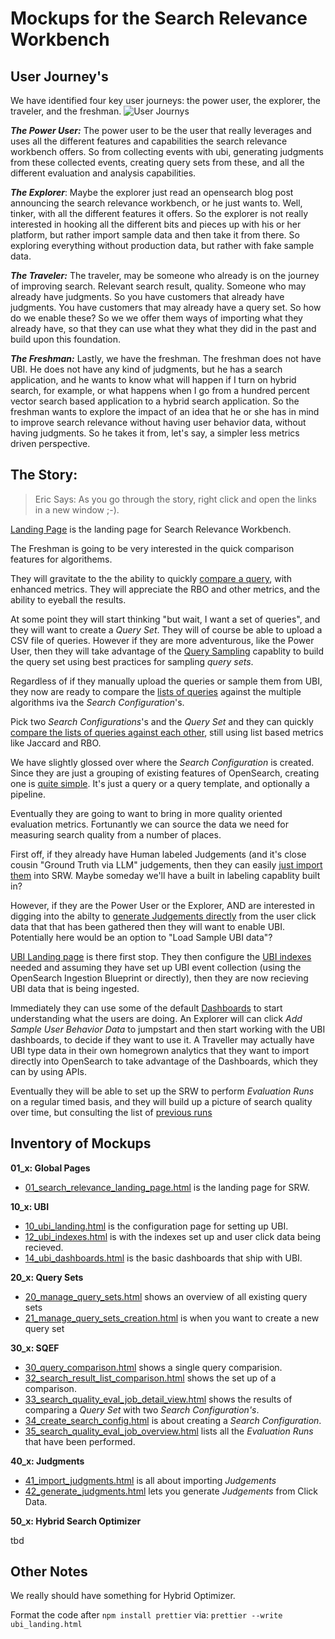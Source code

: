 # Mockups for the Search Relevance Workbench


## User Journey's
We have identified four key user journeys: the power user, the explorer, the traveler, and the freshman.
![User Journys](https://raw.githack.com/o19s/opensearch-search-quality-evaluation/main/mockups/user_journeys.jpg )

***The Power User:*** The power user to be the user that really leverages and uses all the different features and capabilities the search relevance workbench offers. So from collecting events with ubi, generating judgments from these collected events, creating query sets from these, and all the different evaluation and analysis capabilities.

***The Explorer***:  Maybe the explorer just read an opensearch blog post announcing the search relevance workbench, or he just wants to. Well, tinker, with all the different features it offers.  So the explorer is not really interested in hooking all the different bits and pieces up with his or her platform, but rather import sample data and then take it from there. So exploring everything without production data, but rather with fake sample data.

***The Traveler:*** The traveler, may be someone who already is on the journey of improving search. Relevant search result, quality. Someone who may already have judgments. So you have customers that already have judgments. You have customers that may already have a query set. So how do we enable these? So we we offer them ways of importing what they already have, so that they can use what they what they did in the past and build upon this foundation.

***The Freshman:*** Lastly, we have the freshman. The freshman does not have UBI. He does not have any kind of judgments, but he has a search application, and he wants to know what will happen if I turn on hybrid search, for example, or what happens when I go from a hundred percent vector search based application to a hybrid search application. So the freshman wants to explore the impact of an idea that he or she has in mind to improve search relevance without having user behavior data, without having judgments. So he takes it from, let's say, a simpler less metrics driven perspective.



## The Story:

> Eric Says: As you go through the story, right click and open the links in a new window ;-).


[Landing Page](https://raw.githack.com/o19s/opensearch-search-quality-evaluation/main/mockups/01_search_relevance_landing_page.html)
is the landing page for Search Relevance Workbench.


The Freshman is going to be very interested in the quick comparison features for algorithems.

They will gravitate to the the ability to quickly [compare a query](https://raw.githack.com/o19s/opensearch-search-quality-evaluation/main/mockups/30_query_comparison.html), with enhanced metrics.  They will appreciate the RBO and other metrics, and the ability to eyeball the results.

At some point they will start thinking "but wait, I want a set of queries", and they will want to create a _Query Set_. They will of course be able to upload a CSV file of queries.  However if they are more adventurous, like the Power User, then they will take advantage of the [Query Sampling](https://raw.githack.com/o19s/opensearch-search-quality-evaluation/main/mockups/21_manage_query_sets_creation.html) capablity to build the query set using best practices for sampling _query sets_. 

Regardless of if they manually upload the queries or sample them from UBI, they now are ready to compare the [lists of queries](https://raw.githack.com/o19s/opensearch-search-quality-evaluation/main/mockups/32_search_result_list_comparison.html) against the multiple algorithms iva the _Search Configuration_'s.   

Pick two _Search Configurations_'s and the _Query Set_ and they can quickly [compare the lists of queries against each other](https://raw.githack.com/o19s/opensearch-search-quality-evaluation/main/mockups/33_search_quality_eval_job_detail_view.html), still using list based metrics like Jaccard and RBO.

We have slightly glossed over where the _Search Configuration_ is created.  Since they are just a grouping of existing features of OpenSearch, creating one is [quite simple](https://raw.githack.com/o19s/opensearch-search-quality-evaluation/main/mockups/34_create_search_config.html).  It's just a query or a query template, and optionally a pipeline.

Eventually they are going to want to bring in more quality oriented evaluation metrics.  Fortunantly we can source the data we need for measuring search quality from a number of places.

First off, if they already have Human labeled Judgements (and it's close cousin "Ground Truth via LLM" judgements, then they can easily [just import them](https://raw.githack.com/o19s/opensearch-search-quality-evaluation/main/mockups/41_import_judgments.html) into SRW.  Maybe someday we'll have a built in labeling capablity built in?

However, if they are the Power User or the Explorer, AND are interested in digging into the abilty to [generate Judgements directly](https://raw.githack.com/o19s/opensearch-search-quality-evaluation/main/mockups/42_generate_judgments.html) from the user click data that that has been gathered then they will want to enable UBI.  Potentially here would be an option to "Load Sample UBI data"?

[UBI Landing page](https://raw.githack.com/o19s/opensearch-search-quality-evaluation/main/mockups/10_ubi_landing.html) is there first stop.  They then configure the 
[UBI indexes](https://raw.githack.com/o19s/opensearch-search-quality-evaluation/main/mockups/12_ubi_indexes.html) needed and assuming they have set up UBI event collection (using the OpenSearch Ingestion Blueprint or directly), then they are now recieving UBI data that is being ingested.

Immediately they can use some of the default [Dashboards](https://raw.githack.com/o19s/opensearch-search-quality-evaluation/main/mockups/14_ubi_dashboards.html) to start understanding what the users are doing.  An Explorer will can click _Add Sample User Behavior Data_ to jumpstart and then start working with the UBI dashboards, to decide if they want to use it.  A Traveller may actually have UBI type data in their own homegrown analytics that they want to import directly into OpenSearch to take advantage of the Dashboards, which they can by using APIs.

Eventually they will be able to set up the SRW to perform _Evaluation Runs_ on a regular timed basis, and they will build up a picture of search quality over time, but consulting the list of [previous runs](https://raw.githack.com/o19s/opensearch-search-quality-evaluation/main/mockups/35_search_quality_eval_job_overview.html)


## Inventory of Mockups

**01_x: Global Pages**

* [01_search_relevance_landing_page.html](https://raw.githack.com/o19s/opensearch-search-quality-evaluation/main/mockups/01_search_relevance_landing_page.html) is the landing page for SRW.

**10_x: UBI**

* [10_ubi_landing.html](https://raw.githack.com/o19s/opensearch-search-quality-evaluation/main/mockups/10_ubi_landing.html) is the configuration page for setting up UBI.
* [12_ubi_indexes.html](https://raw.githack.com/o19s/opensearch-search-quality-evaluation/main/mockups/12_ubi_indexes.html) is with the indexes set up and user click data being recieved.
* [14_ubi_dashboards.html](https://raw.githack.com/o19s/opensearch-search-quality-evaluation/main/mockups/14_ubi_dashboards.html) is the basic dashboards that ship with UBI.

**20_x: Query Sets**

* [20_manage_query_sets.html](https://raw.githack.com/o19s/opensearch-search-quality-evaluation/main/mockups/20_manage_query_sets.html) shows an overview of all existing query sets
* [21_manage_query_sets_creation.html](https://raw.githack.com/o19s/opensearch-search-quality-evaluation/main/mockups/21_manage_query_sets_creation.html) is when you want to create a new query set


**30_x: SQEF**

* [30_query_comparison.html](https://raw.githack.com/o19s/opensearch-search-quality-evaluation/main/mockups/30_query_comparison.html) shows a single query comparision.
* [32_search_result_list_comparison.html](https://raw.githack.com/o19s/opensearch-search-quality-evaluation/main/mockups/32_search_result_list_comparison.html) shows the set up of a comparison.
* [33_search_quality_eval_job_detail_view.html](https://raw.githack.com/o19s/opensearch-search-quality-evaluation/main/mockups/33_search_quality_eval_job_detail_view.html) shows the results of comparing a _Query Set_ with two _Search Configuration's_.
* [34_create_search_config.html](https://raw.githack.com/o19s/opensearch-search-quality-evaluation/main/mockups/34_create_search_config.html) is about creating a _Search Configuration_.
* [35_search_quality_eval_job_overview.html](https://raw.githack.com/o19s/opensearch-search-quality-evaluation/main/mockups/35_search_quality_eval_job_overview.html) lists all the _Evaluation Runs_ that have been performed.



**40_x: Judgments**

* [41_import_judgments.html](https://raw.githack.com/o19s/opensearch-search-quality-evaluation/main/mockups/41_import_judgments.html) is all about importing _Judgements_
* [42_generate_judgments.html](https://raw.githack.com/o19s/opensearch-search-quality-evaluation/main/mockups/42_generate_judgments.html) lets you generate _Judgements_ from Click Data.



**50_x: Hybrid Search Optimizer**

tbd


## Other Notes

We really should have something for Hybrid Optimizer.

Format the code after `npm install prettier` via: `prettier --write ubi_landing.html`
